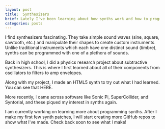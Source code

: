 ```yaml
---
layout: post
title:  Synthesizers
brief: Lately I've been learning about how synths work and how to program sound.
categories: posts
---
```

I find synthesizers fascinating. They take simple sound waves (sine, square,
sawtooth, etc.) and manipulate their shapes to create custom instruments.
Unlike traditional instruments which each have one distinct sound (timbre),
synths can be programmed with one of a plethora of sounds.

Back in high school, I did a physics research project about subtractive
synthesizers. This is where I first learned about all of their components
from oscillators to filters to amp envelopes.

<!-- TODO: Link to synthesizer -->

Along with my project, I made an HTML5 synth to try out what I had learned.
You can see that HERE.

More recently, I came across software like Sonic Pi, SuperCollider, and
Syntorial, and these piqued my interest in synths again.

I am currently working on learning more about programming synths. After I make
my first few synth patches, I will start creating more GitHub repos to show
what I've made. Check back soon to see what I make!
